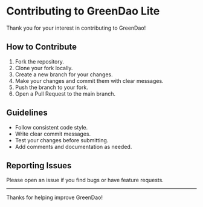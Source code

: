 # Contributing to GreenDao Lite

Thank you for your interest in contributing to GreenDao!

## How to Contribute

1. Fork the repository.
2. Clone your fork locally.
3. Create a new branch for your changes.
4. Make your changes and commit them with clear messages.
5. Push the branch to your fork.
6. Open a Pull Request to the main branch.

## Guidelines

- Follow consistent code style.
- Write clear commit messages.
- Test your changes before submitting.
- Add comments and documentation as needed.

## Reporting Issues

Please open an issue if you find bugs or have feature requests.

---

Thanks for helping improve GreenDao!

